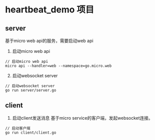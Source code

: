 # heartbeat_demo 项目
## server
基于micro web api的服务，需要启动web api
1. 启动micro web api
```
// 启动micro web api
micro api --handler=web --namespace=go.micro.web
```
2. 启动websocket server
```
// 启动websocket server
go run server/server.go
```
## client
1. 启动client发送消息
基于micro service的客户端，发起websocket连接。
```
// 启动客户端
go run client/client.go

```



